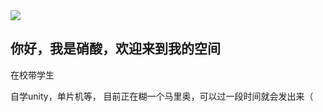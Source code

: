 <img src="https://count.getloli.com/get/@:hno3">

## 你好，我是硝酸，欢迎来到我的空间

在校带学生

自学unity，单片机等，
目前正在糊一个马里奥，可以过一段时间就会发出来（




